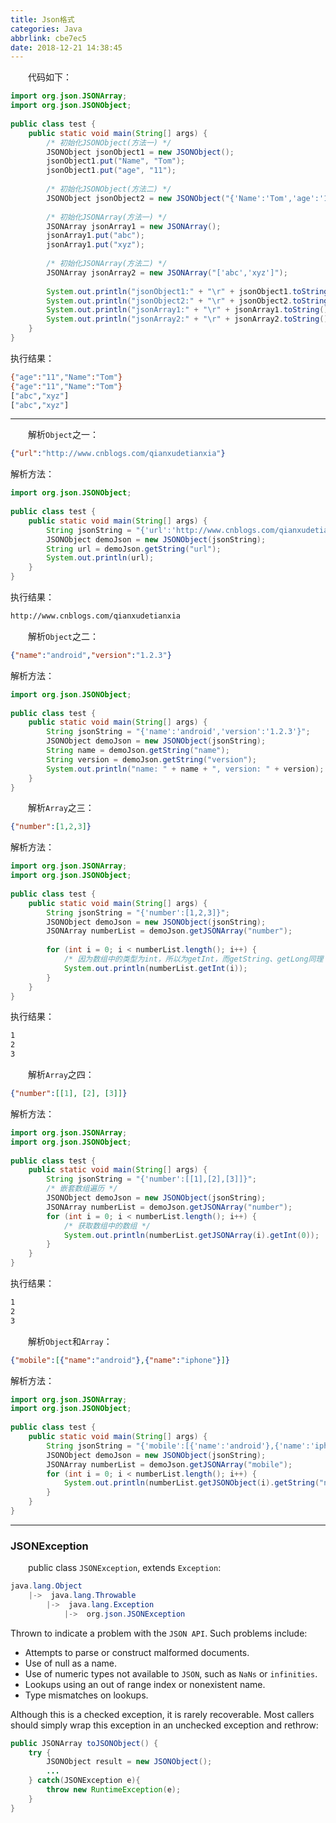 ```yaml
---
title: Json格式
categories: Java
abbrlink: cbe7ec5
date: 2018-12-21 14:38:45
---
```

&emsp;&emsp;代码如下：<!--more-->

``` java
import org.json.JSONArray;
import org.json.JSONObject;
​
public class test {
    public static void main(String[] args) {
        /* 初始化JSONObject(方法一) */
        JSONObject jsonObject1 = new JSONObject();
        jsonObject1.put("Name", "Tom");
        jsonObject1.put("age", "11");
​
        /* 初始化JSONObject(方法二) */
        JSONObject jsonObject2 = new JSONObject("{'Name':'Tom','age':'11'}");
​
        /* 初始化JSONArray(方法一) */
        JSONArray jsonArray1 = new JSONArray();
        jsonArray1.put("abc");
        jsonArray1.put("xyz");
​
        /* 初始化JSONArray(方法二) */
        JSONArray jsonArray2 = new JSONArray("['abc','xyz']");
​
        System.out.println("jsonObject1:" + "\r" + jsonObject1.toString());
        System.out.println("jsonObject2:" + "\r" + jsonObject2.toString());
        System.out.println("jsonArray1:" + "\r" + jsonArray1.toString());
        System.out.println("jsonArray2:" + "\r" + jsonArray2.toString());
    }
}
```

执行结果：

``` bash
{"age":"11","Name":"Tom"}
{"age":"11","Name":"Tom"}
["abc","xyz"]
["abc","xyz"]
```

---

&emsp;&emsp;解析`Object`之一：

``` json
{"url":"http://www.cnblogs.com/qianxudetianxia"}
```

解析方法：

``` java
import org.json.JSONObject;
​
public class test {
    public static void main(String[] args) {
        String jsonString = "{'url':'http://www.cnblogs.com/qianxudetianxia'}";
        JSONObject demoJson = new JSONObject(jsonString);
        String url = demoJson.getString("url");
        System.out.println(url);
    }
}
```

执行结果：

``` bash
http://www.cnblogs.com/qianxudetianxia
```

&emsp;&emsp;解析`Object`之二：

``` json
{"name":"android","version":"1.2.3"}
```

解析方法：

``` java
import org.json.JSONObject;
​
public class test {
    public static void main(String[] args) {
        String jsonString = "{'name':'android','version':'1.2.3'}";
        JSONObject demoJson = new JSONObject(jsonString);
        String name = demoJson.getString("name");
        String version = demoJson.getString("version");
        System.out.println("name: " + name + ", version: " + version);
    }
}
```

&emsp;&emsp;解析`Array`之三：

``` json
{"number":[1,2,3]}
```

解析方法：

``` java
import org.json.JSONArray;
import org.json.JSONObject;
​
public class test {
    public static void main(String[] args) {
        String jsonString = "{'number':[1,2,3]}";
        JSONObject demoJson = new JSONObject(jsonString);
        JSONArray numberList = demoJson.getJSONArray("number");
​
        for (int i = 0; i < numberList.length(); i++) {
            /* 因为数组中的类型为int，所以为getInt，而getString、getLong同理 */
            System.out.println(numberList.getInt(i));
        }
    }
}
```

执行结果：

``` bash
1
2
3
```

&emsp;&emsp;解析`Array`之四：

``` json
{"number":[[1], [2], [3]]}
```

解析方法：

``` java
import org.json.JSONArray;
import org.json.JSONObject;
​
public class test {
    public static void main(String[] args) {
        String jsonString = "{'number':[[1],[2],[3]]}";
        /* 嵌套数组遍历 */
        JSONObject demoJson = new JSONObject(jsonString);
        JSONArray numberList = demoJson.getJSONArray("number");
        for (int i = 0; i < numberList.length(); i++) {
            /* 获取数组中的数组 */
            System.out.println(numberList.getJSONArray(i).getInt(0));
        }
    }
}
```

执行结果：

``` bash
1
2
3
```

&emsp;&emsp;解析`Object`和`Array`：

``` json
{"mobile":[{"name":"android"},{"name":"iphone"}]}
```

解析方法：

``` java
import org.json.JSONArray;
import org.json.JSONObject;
​
public class test {
    public static void main(String[] args) {
        String jsonString = "{'mobile':[{'name':'android'},{'name':'iphone'}]}";
        JSONObject demoJson = new JSONObject(jsonString);
        JSONArray numberList = demoJson.getJSONArray("mobile");
        for (int i = 0; i < numberList.length(); i++) {
            System.out.println(numberList.getJSONObject(i).getString("name"));
        }
    }
}
```

---

### JSONException

&emsp;&emsp;public class `JSONException`, extends `Exception`:

``` java
java.lang.Object
    |->  java.lang.Throwable
        |->  java.lang.Exception
            |->  org.json.JSONException
```

Thrown to indicate a problem with the `JSON API`. Such problems include:

- Attempts to parse or construct malformed documents.
- Use of null as a name.
- Use of numeric types not available to `JSON`, such as `NaNs` or `infinities`.
- Lookups using an out of range index or nonexistent name.
- Type mismatches on lookups.

Although this is a checked exception, it is rarely recoverable. Most callers should simply wrap this exception in an unchecked exception and rethrow:

``` java
public JSONArray toJSONObject() {
    try {
        JSONObject result = new JSONObject();
        ...
    } catch(JSONException e){
        throw new RuntimeException(e);
    }
}
```